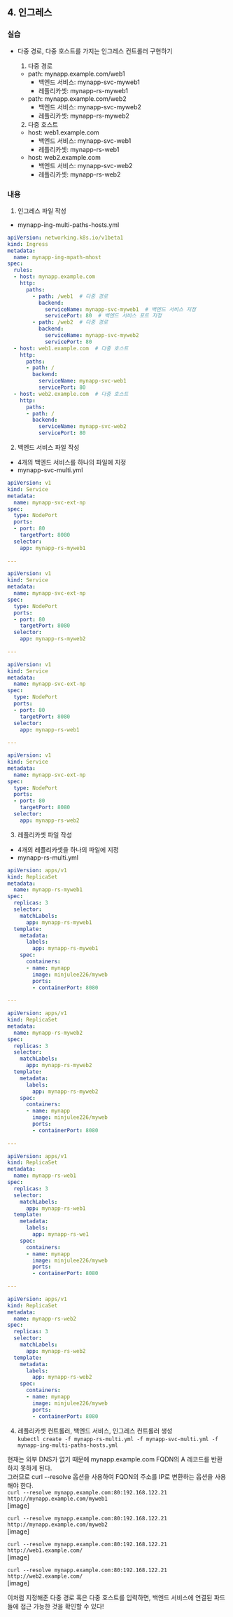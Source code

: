 ## 4. 인그레스
### 실습
- 다중 경로, 다중 호스트를 가지는 인그레스 컨트롤러 구현하기
  1. 다중 경로
    - path: mynapp.example.com/web1
        - 백엔드 서비스: mynapp-svc-myweb1
        - 레플리카셋: mynapp-rs-myweb1
    - path: mynapp.example.com/web2
      - 백엔드 서비스: mynapp-svc-myweb2
      - 레플리카셋: mynapp-rs-myweb2
      
  2. 다중 호스트
    - host: web1.example.com
      - 백엔드 서비스: mynapp-svc-web1
      - 레플리카셋: mynapp-rs-web1
    - host: web2.example.com
      - 백엔드 서비스: mynapp-svc-web2
      - 레플리카셋: mynapp-rs-web2

### 내용
1. 인그레스 파일 작성
- mynapp-ing-multi-paths-hosts.yml   
```yaml
apiVersion: networking.k8s.io/v1beta1
kind: Ingress
metadata:
  name: mynapp-ing-mpath-mhost
spec:
  rules:
  - host: mynapp.example.com
    http:
      paths:
        - path: /web1  # 다중 경로
          backend:
            serviceName: mynapp-svc-myweb1  # 백엔드 서비스 지정
            servicePort: 80  # 백엔드 서비스 포트 지정
        - path: /web2  # 다중 경로
          backend:
            serviceName: mynapp-svc-myweb2
            servicePort: 80
  - host: web1.example.com  # 다중 호스트
    http:
      paths:
      - path: /
        backend:
          serviceName: mynapp-svc-web1
          servicePort: 80
  - host: web2.example.com  # 다중 호스트
    http:
      paths:
      - path: /
        backend:
          serviceName: mynapp-svc-web2
          servicePort: 80
```

2. 백엔드 서비스 파일 작성
- 4개의 백엔드 서비스를 하나의 파일에 지정
- mynapp-svc-multi.yml   
```yaml
apiVersion: v1
kind: Service
metadata:
  name: mynapp-svc-ext-np
spec:
  type: NodePort
  ports:
  - port: 80
    targetPort: 8080
  selector:
    app: mynapp-rs-myweb1
    
---

apiVersion: v1
kind: Service
metadata:
  name: mynapp-svc-ext-np
spec:
  type: NodePort
  ports:
  - port: 80
    targetPort: 8080
  selector:
    app: mynapp-rs-myweb2
    
---

apiVersion: v1
kind: Service
metadata:
  name: mynapp-svc-ext-np
spec:
  type: NodePort
  ports:
  - port: 80
    targetPort: 8080
  selector:
    app: mynapp-rs-web1
    
---

apiVersion: v1
kind: Service
metadata:
  name: mynapp-svc-ext-np
spec:
  type: NodePort
  ports:
  - port: 80
    targetPort: 8080
  selector:
    app: mynapp-rs-web2
```

3. 레플리카셋 파일 작성
- 4개의 레플리카셋을 하나의 파일에 지정
- mynapp-rs-multi.yml   
```yaml
apiVersion: apps/v1
kind: ReplicaSet
metadata:
  name: mynapp-rs-myweb1
spec:
  replicas: 3
  selector: 
    matchLabels:
      app: mynapp-rs-myweb1
  template:
    metadata:
      labels:
        app: mynapp-rs-myweb1
    spec:
      containers:
      - name: mynapp
        image: minjulee226/myweb
        ports:
        - containerPort: 8080
        
---

apiVersion: apps/v1
kind: ReplicaSet
metadata:
  name: mynapp-rs-myweb2
spec:
  replicas: 3
  selector: 
    matchLabels:
      app: mynapp-rs-myweb2
  template:
    metadata:
      labels:
        app: mynapp-rs-myweb2
    spec:
      containers:
      - name: mynapp
        image: minjulee226/myweb
        ports:
        - containerPort: 8080
        
---

apiVersion: apps/v1
kind: ReplicaSet
metadata:
  name: mynapp-rs-web1
spec:
  replicas: 3
  selector: 
    matchLabels:
      app: mynapp-rs-web1
  template:
    metadata:
      labels:
        app: mynapp-rs-we1
    spec:
      containers:
      - name: mynapp
        image: minjulee226/myweb
        ports:
        - containerPort: 8080
        
---

apiVersion: apps/v1
kind: ReplicaSet
metadata:
  name: mynapp-rs-web2
spec:
  replicas: 3
  selector: 
    matchLabels:
      app: mynapp-rs-web2
  template:
    metadata:
      labels:
        app: mynapp-rs-web2
    spec:
      containers:
      - name: mynapp
        image: minjulee226/myweb
        ports:
        - containerPort: 8080
```

4. 레플리카셋 컨트롤러, 백엔드 서비스, 인그레스 컨트롤러 생성  
`kubectl create -f mynapp-rs-multi.yml -f mynapp-svc-multi.yml -f mynapp-ing-multi-paths-hosts.yml`  

현재는 외부 DNS가 없기 때문에 mynapp.example.com FQDN의 A 레코드를 반환하지 못하게 된다.  
그러므로 curl --resolve 옵션을 사용하여 FQDN의 주소를 IP로 변환하는 옵션을 사용해야 한다.   
`curl --resolve mynapp.example.com:80:192.168.122.21 http://mynapp.example.com/myweb1`  
[image]  

`curl --resolve mynapp.example.com:80:192.168.122.21 http://mynapp.example.com/myweb2`   
[image]  

`curl --resolve mynapp.example.com:80:192.168.122.21 http://web1.example.com/`  
[image]  

`curl --resolve mynapp.example.com:80:192.168.122.21 http://web2.example.com/`  
[image]  


이처럼 지정해준 다중 경로 혹은 다중 호스트를 입력하면, 백엔드 서비스에 연결된 파드들에 접근 가능한 것을 확인할 수 있다!  
